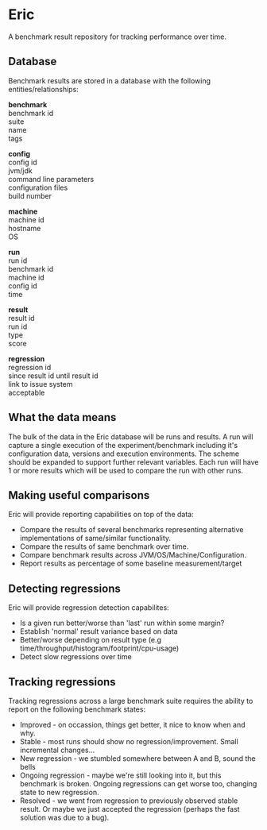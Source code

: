 # Eric
A benchmark result repository for tracking performance over time. 

## Database
Benchmark results are stored in a database with the following entities/relationships:

__benchmark__  
benchmark id  
suite  
name  
tags  

__config__  
config id  
jvm/jdk  
command line parameters  
configuration files  
build number  

__machine__  
machine id  
hostname  
OS  

__run__  
run id  
benchmark id  
machine id  
config id  
time  

__result__  
result id  
run id  
type  
score  

__regression__  
regression id  
since result id
until result id  
link to issue system  
acceptable  

## What the data means
The bulk of the data in the Eric database will be runs and results. A run will capture a single execution of the experiment/benchmark including it's configuration data, versions and execution environments. The scheme should be expanded to support further relevant variables. Each run will have 1 or more results which will be used to compare the run with other runs.

## Making useful comparisons
Eric will provide reporting capabilities on top of the data:  
 * Compare the results of several benchmarks representing alternative implementations of same/similar functionality.
 * Compare the results of same benchmark over time.
 * Compare benchmark results across JVM/OS/Machine/Configuration.
 * Report results as percentage of some baseline measurement/target

## Detecting regressions
Eric will provide regression detection capabilites:
 * Is a given run better/worse than 'last' run within some margin?
 * Establish 'normal' result variance based on data
 * Better/worse depending on result type (e.g time/throughput/histogram/footprint/cpu-usage)
 * Detect slow regressions over time

## Tracking regressions
Tracking regressions across a large benchmark suite requires the ability to report on the following benchmark states:
 * Improved - on occassion, things get better, it nice to know when and why.
 * Stable - most runs should show no regression/improvement. Small incremental changes...
 * New regression - we stumbled somewhere between A and B, sound the bells
 * Ongoing regression - maybe we're still looking into it, but this benchmark is broken. Ongoing regressions can get worse too, changing state to new regression. 
 * Resolved - we went from regression to previously observed stable result. Or maybe we just accepted the regression (perhaps the fast solution was due to a bug).

